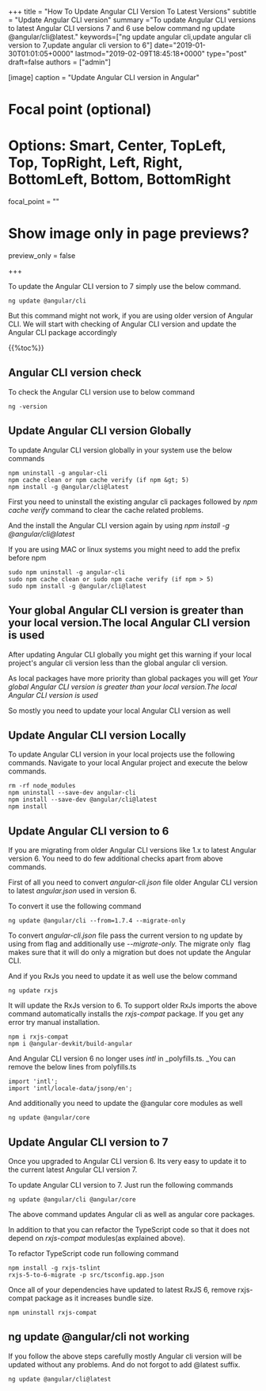 +++
title = "How To Update Angular CLI Version To Latest Versions"
subtitle = "Update Angular CLI version"
summary ="To update Angular CLI versions to latest Angular CLI versions 7 and 6 use below command ng update @angular/cli@latest."
keywords=["ng update angular cli,update angular cli version to 7,update angular cli version to 6"]
date="2019-01-30T01:01:05+0000"
lastmod="2019-02-09T18:45:18+0000"
type="post"
draft=false
authors = ["admin"]

[image]
  caption = "Update Angular CLI version in Angular"

  # Focal point (optional)
  # Options: Smart, Center, TopLeft, Top, TopRight, Left, Right, BottomLeft, Bottom, BottomRight
  focal_point = ""

  # Show image only in page previews?
  preview_only = false

+++

To update the Angular CLI version to 7 simply use the below command.

```
ng update @angular/cli
```

But this command might not work, if you are using older version of Angular CLI. We will start with checking of Angular CLI version and update the Angular CLI package accordingly

{{%toc%}}

## Angular CLI version check

To check the Angular CLI version use to below command

`ng -version`

## Update Angular CLI version Globally

To update Angular CLI version globally in your system use the below commands

```
npm uninstall -g angular-cli
npm cache clean or npm cache verify (if npm &gt; 5)
npm install -g @angular/cli@latest
```

First you need to uninstall the existing angular cli packages followed by _npm cache verify_ command to clear the cache related problems.

And the install the Angular CLI version again by using _npm install -g @angular/cli@latest_

If you are using MAC or linux systems you might need to add the prefix before npm

```
sudo npm uninstall -g angular-cli
sudo npm cache clean or sudo npm cache verify (if npm > 5)
sudo npm install -g @angular/cli@latest
```

## Your global Angular CLI version is greater than your local version.The local Angular CLI version is used

After updating Angular CLI globally you might get this warning if your local project's angular cli version less than the global angular cli version.

As local packages have more priority than global packages you will get _Your global Angular CLI version is greater than your local version.The local Angular CLI version is used_

So mostly you need to update your local Angular CLI version as well

## Update Angular CLI version Locally

To update Angular CLI version in your local projects use the following commands. Navigate to your local Angular project and execute the below commands.

```
rm -rf node_modules
npm uninstall --save-dev angular-cli
npm install --save-dev @angular/cli@latest
npm install
```

## Update Angular CLI version to 6

If you are migrating from older Angular CLI versions like 1.x to latest Angular version 6. You need to do few additional checks apart from above commands.

First of all you need to convert _angular-cli.json_ file older Angular CLI version to latest _angular.json_ used in version 6.

To convert it use the following command

```
ng update @angular/cli --from=1.7.4 --migrate-only
```

To convert _angular-cli.json_ file pass the current version to ng update by using from flag and additionally use _--migrate-only._ The migrate only  flag makes sure that it will do only a migration but does not update the Angular CLI.

And if you RxJs you need to update it as well use the below command

`ng update rxjs`

It will update the RxJs version to 6. To support older RxJs imports the above command automatically installs the _rxjs-compat_ package. If you get any error try manual installation.

```
npm i rxjs-compat
npm i @angular-devkit/build-angular
```

And Angular CLI version 6 no longer uses _intl_ in _polyfills.ts. _You can remove the below lines from polyfills.ts

```
import 'intl';
import 'intl/locale-data/jsonp/en';
```

And additionally you need to update the @angular core modules as well

`ng update @angular/core`

## Update Angular CLI version to 7

Once you upgraded to Angular CLI version 6. Its very easy to update it to the current latest Angular CLI version 7.

To update Angular CLI version to 7. Just run the following commands

`ng update @angular/cli @angular/core`

The above command updates Angular cli as well as angular core packages.

In addition to that you can refactor the TypeScript code so that it does not depend on _rxjs-compat_ modules(as explained above).

To refactor TypeScript code run following command

```
npm install -g rxjs-tslint 
rxjs-5-to-6-migrate -p src/tsconfig.app.json
```

Once all of your dependencies have updated to latest RxJS 6, remove rxjs-compat package as it increases bundle size.

`npm uninstall rxjs-compat`

## ng update @angular/cli not working

If you follow the above steps carefully mostly Angular cli version will be updated without any problems. And do not forgot to add @latest suffix.

`ng update @angular/cli@latest`